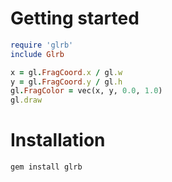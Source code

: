 # Getting started

```ruby
require 'glrb'
include Glrb

x = gl.FragCoord.x / gl.w
y = gl.FragCoord.y / gl.h
gl.FragColor = vec(x, y, 0.0, 1.0)
gl.draw
```

# Installation

```ruby
gem install glrb
```
